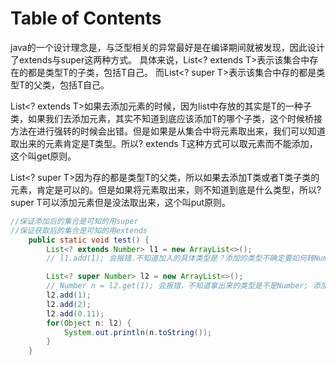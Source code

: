# Table of Contents



java的一个设计理念是，与泛型相关的异常最好是在编译期间就被发现，因此设计了extends与super这两种方式。
具体来说，List<? extends T>表示该集合中存在的都是类型T的子类，包括T自己。
而List<? super T>表示该集合中存的都是类型T的父类，包括T自己。

List<? extends T>如果去添加元素的时候，因为list中存放的其实是T的一种子类，如果我们去添加元素，其实不知道到底应该添加T的哪个子类，这个时候桥接方法在进行强转的时候会出错。但是如果是从集合中将元素取出来，我们可以知道取出来的元素肯定是T类型。所以? extends T这种方式可以取元素而不能添加，这个叫get原则。

List<? super T>因为存的都是类型T的父类，所以如果去添加T类或者T类子类的元素，肯定是可以的。但是如果将元素取出来，则不知道到底是什么类型，所以? super T可以添加元素但是没法取出来，这个叫put原则。
```java
//保证添加后的集合是可知的用super
//保证获取后的集合是可知的用extends
    public static void test() {
        List<? extends Number> l1 = new ArrayList<>();
        // l1.add(1); 会报错.不知道加入的具体类型是？添加的类型不确定要如何转Number,获取的类型都是Number; 

        List<? super Number> l2 = new ArrayList<>();
        // Number n = l2.get(1); 会报错，不知道拿出来的类型是不是Number; 添加的类型必须是Number,获取的类型可能比Number大;
        l2.add(1);
        l2.add(2);
        l2.add(0.11);
        for(Object n: l2) {
            System.out.println(n.toString());
        }
    }
```
